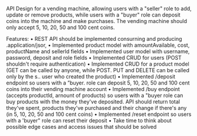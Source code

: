 API Design for a vending machine, allowing users with a "seller" role to add, update or remove products, while users with a "buyer" role can deposit coins into the machine and make purchases.
The vending machine should only accept 5, 10, 20, 50 and 100 cent coins.

Features:
• REST API should be implemented consurning and producing .application/jsor, 
• Implemented product model with amountAvailable, cost, productName and sellerld fields 
• Implemented user model with username, password, deposit and role fields 
• Implemented CRUD for users (POST shouldn't require authentication) 
• Implemented CRUD for a product model (GET can be called by anyone, while POST. PUT and DELETE can be called only by the s.. user who created the product) 
• Implemented /deposit endpoint so users with a ”buyer. role can deposit 5, 10, 20, 50 and 100 cent coins into their vending machine account 
• Implemented /buy endpoint (accepts productld, arnount of products) so users with a "buyer role can buy products with the money they've deposited. API should return total they've spent, products they've purchased and their change if there's any (in 5, 10, 20, 50 and 100 cent coins) 
• Implemented /reset endpoint so users with a 'buyer" role can reset their deposit • Take time to think about possible edge cases and access issues that should be solved 
